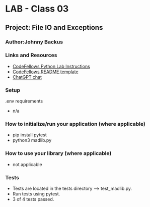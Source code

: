 # LAB - Class 03

## Project: File IO and Exceptions

### Author:Johnny Backus

### Links and Resources

- [CodeFellows Python Lab Instructions](https://codefellows.github.io/code-401-python-guide/reference/submission-instructions/labs/)
- [CodeFellows README template](https://codefellows.github.io/code-401-python-guide/reference/submission-instructions/labs/README-template.html)
- [ChatGPT chat](https://chat.openai.com/share/b6e6c71c-d576-4d9d-93c2-c407561ef89e)

### Setup
.env requirements
- n/a

### How to initialize/run your application (where applicable)

- pip install pytest
- python3 madlib.py

### How to use your library (where applicable)

- not applicable

### Tests

- Tests are located in the tests directory --> test_madlib.py.
- Run tests using pytest.
- 3 of 4 tests passed.
